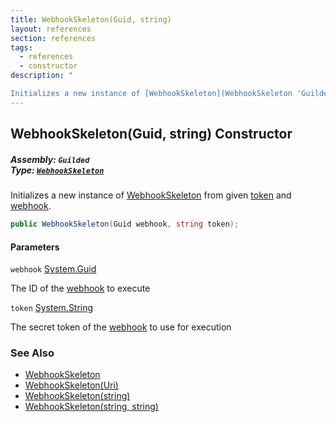 ```yaml
---
title: WebhookSkeleton(Guid, string)
layout: references
section: references
tags:
  - references
  - constructor
description: "

Initializes a new instance of [WebhookSkeleton](WebhookSkeleton 'Guilded.WebhookSkeleton') from given [token](WebhookSkeleton.WebhookSkeleton(Guid,string)#Guilded.WebhookSkeleton.WebhookSkeleton(Guid,string).token 'Guilded.WebhookSkeleton.WebhookSkeleton(Guid, string).token') and [webhook](WebhookSkeleton.WebhookSkeleton(Guid,string)#Guilded.WebhookSkeleton.WebhookSkeleton(Guid,string).webhook 'Guilded.WebhookSkeleton.WebhookSkeleton(Guid, string).webhook')."
---
```


## WebhookSkeleton(Guid, string) Constructor
##### **Assembly:** `Guilded`<br/>**Type:** [`WebhookSkeleton`](WebhookSkeleton 'Guilded.WebhookSkeleton')

Initializes a new instance of [WebhookSkeleton](WebhookSkeleton 'Guilded.WebhookSkeleton') from given [token](WebhookSkeleton.WebhookSkeleton(Guid,string)#Guilded.WebhookSkeleton.WebhookSkeleton(Guid,string).token 'Guilded.WebhookSkeleton.WebhookSkeleton(Guid, string).token') and [webhook](WebhookSkeleton.WebhookSkeleton(Guid,string)#Guilded.WebhookSkeleton.WebhookSkeleton(Guid,string).webhook 'Guilded.WebhookSkeleton.WebhookSkeleton(Guid, string).webhook').

```csharp
public WebhookSkeleton(Guid webhook, string token);
```
#### Parameters

<a name='Guilded.WebhookSkeleton.WebhookSkeleton(Guid,string).webhook'></a>

`webhook` [System.Guid](https://docs.microsoft.com/en-us/dotnet/api/System.Guid 'System.Guid')

The ID of the [webhook](Webhook 'Guilded.Base.Servers.Webhook') to execute

<a name='Guilded.WebhookSkeleton.WebhookSkeleton(Guid,string).token'></a>

`token` [System.String](https://docs.microsoft.com/en-us/dotnet/api/System.String 'System.String')

The secret token of the [webhook](Webhook 'Guilded.Base.Servers.Webhook') to use for execution

### See Also
- [WebhookSkeleton](WebhookSkeleton 'Guilded.WebhookSkeleton')
- [WebhookSkeleton(Uri)](WebhookSkeleton.WebhookSkeleton(Uri) 'Guilded.WebhookSkeleton.WebhookSkeleton(Uri)')
- [WebhookSkeleton(string)](WebhookSkeleton.WebhookSkeleton(string) 'Guilded.WebhookSkeleton.WebhookSkeleton(string)')
- [WebhookSkeleton(string, string)](WebhookSkeleton.WebhookSkeleton(string,string) 'Guilded.WebhookSkeleton.WebhookSkeleton(string, string)')